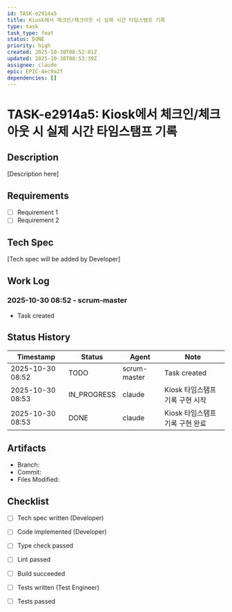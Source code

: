 ```yaml
---
id: TASK-e2914a5
title: Kiosk에서 체크인/체크아웃 시 실제 시간 타임스탬프 기록
type: task
task_type: feat
status: DONE
priority: high
created: 2025-10-30T08:52:01Z
updated: 2025-10-30T08:53:39Z
assignee: claude
epic: EPIC-4ec9a2f
dependencies: []
---
```


# TASK-e2914a5: Kiosk에서 체크인/체크아웃 시 실제 시간 타임스탬프 기록

## Description

[Description here]

## Requirements

- [ ] Requirement 1
- [ ] Requirement 2

## Tech Spec

[Tech spec will be added by Developer]

## Work Log

### 2025-10-30 08:52 - scrum-master
- Task created

## Status History

| Timestamp | Status | Agent | Note |
|-----------|--------|-------|------|
| 2025-10-30 08:52 | TODO | scrum-master | Task created |
| 2025-10-30 08:53 | IN_PROGRESS | claude | Kiosk 타임스탬프 기록 구현 시작 |
| 2025-10-30 08:53 | DONE | claude | Kiosk 타임스탬프 기록 구현 완료 |

## Artifacts

- Branch:
- Commit:
- Files Modified:

## Checklist

- [ ] Tech spec written (Developer)
- [ ] Code implemented (Developer)
- [ ] Type check passed
- [ ] Lint passed
- [ ] Build succeeded
- [ ] Tests written (Test Engineer)
- [ ] Tests passed


